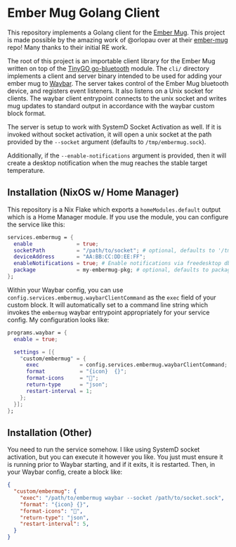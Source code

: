 # Ember Mug Golang Client
This repository implements a Golang client for the [Ember Mug]. This project is made possible by the
amazing work of @orlopau over at their [ember-mug] repo! Many thanks to their initial RE work.

The root of this project is an importable client library for the Ember Mug written on top of the
[TinyGO go-bluetooth] module. The `cli/` directory implements a client and server binary intended
to be used for adding your ember mug to [Waybar]. The server takes control of the Ember Mug
bluetooth device, and registers event listeners. It also listens on a Unix socket for clients.
The waybar client entrypoint connects to the unix socket and writes mug updates to standard output
in accordance with the waybar custom block format.

The server is setup to work with SystemD Socket Activation as well. If it is invoked without socket
activation, it will open a unix socket at the path provided by the `--socket` argument (defaults to
`/tmp/embermug.sock`).

Additionally, if the `--enable-notifications` argument is provided, then it will create a desktop
notification when the mug reaches the stable target temperature.

## Installation (NixOS w/ Home Manager)
This repository is a Nix Flake which exports a `homeModules.default` output which is a Home Manager
module. If you use the module, you can configure the service like this:

```nix
services.embermug = {
  enable              = true;
  socketPath          = "/path/to/socket"; # optional, defaults to '/tmp/embermug.sock'
  deviceAddress       = "AA:BB:CC:DD:EE:FF";
  enableNotifications = true; # Enable notifications via freedesktop dbus notification interface
  package             = my-embermug-pkg; # optional, defaults to package built from flake
};
```

Within your Waybar config, you can use `config.services.embermug.waybarClientCommand` as the `exec`
field of your custom block. It will automatically set to a command line string which invokes the
`embermug` waybar entrypoint appropriately for your service config. My configuration looks like:

```nix
programs.waybar = {
  enable = true;

  settings = [{
    "custom/embermug" = {
      exec             = config.services.embermug.waybarClientCommand;
      format           = "{icon}  {}";
      format-icons     = "";
      return-type      = "json";
      restart-interval = 1;
    };
  }];
};
```

## Installation (Other)
You need to run the service somehow. I like using SystemD socket activation, but you can execute it
however you like. You just must ensure it is running prior to Waybar starting, and if it exits, it
is restarted. Then, in your Waybar config, create a block like:

```json
{
  "custom/embermug": {
    "exec": "/path/to/embermug waybar --socket /path/to/socket.sock",
    "format": "{icon} {}",
    "format-icons": "",
    "return-type": "json",
    "restart-interval": 5,
  }
}
```

[Ember Mug]: https://ember.com/products/ember-mug-2
[ember-mug]: https://github.com/orlopau/ember-mug
[TinyGO go-bluetooth]: https://github.com/tinygo-org/bluetooth
[Waybar]: https://github.com/Alexays/Waybar
